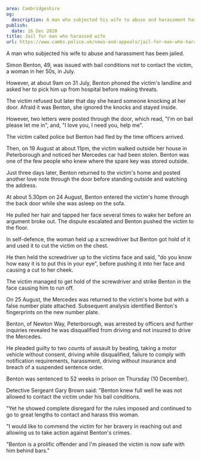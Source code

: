 ```yaml
area: Cambridgeshire
og:
  description: A man who subjected his wife to abuse and harassment has been jailed.
publish:
  date: 16 Dec 2020
title: Jail for man who harassed wife
url: https://www.cambs.police.uk/news-and-appeals/jail-for-man-who-harassed-wife
```

A man who subjected his wife to abuse and harassment has been jailed.

Simon Benton, 49, was issued with bail conditions not to contact the victim, a woman in her 50s, in July.

However, at about 9am on 31 July, Benton phoned the victim's landline and asked her to pick him up from hospital before making threats.

The victim refused but later that day she heard someone knocking at her door. Afraid it was Benton, she ignored the knocks and stayed inside.

However, two letters were posted through the door, which read, "I'm on bail please let me in", and, "I love you, I need you, help me".

The victim called police but Benton had fled by the time officers arrived.

Then, on 19 August at about 11pm, the victim walked outside her house in Peterborough and noticed her Mercedes car had been stolen. Benton was one of the few people who knew where the spare key was stored outside.

Just three days later, Benton returned to the victim's home and posted another love note through the door before standing outside and watching the address.

At about 5.30pm on 24 August, Benton entered the victim's home through the back door while she was asleep on the sofa.

He pulled her hair and tapped her face several times to wake her before an argument broke out. The dispute escalated and Benton pushed the victim to the floor.

In self-defence, the woman held up a screwdriver but Benton got hold of it and used it to cut the victim on the chest.

He then held the screwdriver up to the victims face and said, "do you know how easy it is to put this in your eye", before pushing it into her face and causing a cut to her cheek.

The victim managed to get hold of the screwdriver and strike Benton in the face causing him to run off.

On 25 August, the Mercedes was returned to the victim's home but with a false number plate attached. Subsequent analysis identified Benton's fingerprints on the new number plate.

Benton, of Newton Way, Peterborough, was arrested by officers and further inquiries revealed he was disqualified from driving and not insured to drive the Mercedes.

He pleaded guilty to two counts of assault by beating, taking a motor vehicle without consent, driving while disqualified, failure to comply with notification requirements, harassment, driving without insurance and breach of a suspended sentence order.

Benton was sentenced to 52 weeks in prison on Thursday (10 December).

Detective Sergeant Gary Brown said: "Benton knew full well he was not allowed to contact the victim under his bail conditions.

"Yet he showed complete disregard for the rules imposed and continued to go to great lengths to contact and harass this woman.

"I would like to commend the victim for her bravery in reaching out and allowing us to take action against Benton's crimes.

"Benton is a prolific offender and I'm pleased the victim is now safe with him behind bars."
